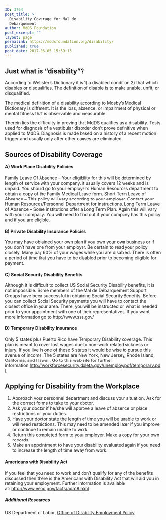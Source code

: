 ```yaml
---
ID: 3764
post_title: >
  Disability Coverage for Mal de
  Débarquement
author: MdDS Foundation
post_excerpt: ""
layout: page
permalink: https://mddsfoundation.org/disability/
published: true
post_date: 2017-06-05 15:59:13
---
```

<h2>Just what is “disability”?</h2>
According to Webster’s Dictionary it is 1) a disabled condition 2) that which disables or disqualifies. The definition of disable is to make unable, unfit, or disqualified.

The medical definition of a disability according to Mosby’s Medical Dictionary is different. It is the loss, absence, or impairment of physical or mental fitness that is observable and measurable.

Therein lies the difficulty in proving that MdDS qualifies as a disability. Tests used for diagnosis of a vestibular disorder don’t prove definitive when applied to MdDS. Diagnosis is made based on a history of a recent motion trigger and usually only after other causes are eliminated.
<h2>Sources of Disability Coverage</h2>
<h4>A) Work Place Disability Policies</h4>
Family Leave Of Absence – Your eligibility for this will be determined by length of service with your company. It usually covers 12 weeks and is unpaid. You should go to your employer’s Human Resources department to obtain a copy of the Family Medical Leave form.
Short Term Leave of Absence – This policy will vary according to your employer. Contact your Human Resources/Personnel Department for instructions.
Long Term Leave of Absence – Some institutions offer a Long Term Plan. Again this will vary with your company. You will need to find out if your company has this policy and if you are eligible.
<h4>B) Private Disability Insurance Policies</h4>
You may have obtained your own plan if you own your own business or if you don’t have one from your employer. Be certain to read your policy closely. Many pay 60% of your wages while you are disabled. There is often a period of time that you have to be disabled prior to becoming eligible for payment.
<h4>C) Social Security Disability Benefits</h4>
Although it is difficult to collect US Social Security Disability benefits, it is not impossible. Some members of the Mal de Débarquement Support Groups have been successful in obtaining Social Security Benefits. Before you can collect Social Security payments you will have to contact the closest office in your area. There, you will be instructed on what is needed prior to your appointment with one of their representatives. If you want more information go to http://www.ssa.gov/
<h4>D) Temporary Disability Insurance</h4>
Only 5 states plus Puerto Rico have Temporary Disability coverage. This plan is meant to cover lost wages due to non-work related sickness or injury. If you live in one of these 5 states it would be wise to pursue this avenue of income. The 5 states are New York, New Jersey, Rhode Island, California, and Hawaii. Go to this web site for further information <a href="http://workforcesecurity.doleta.gov/unemploy/pdf/temporary.pdf">http://workforcesecurity.doleta.gov/unemploy/pdf/temporary.pdf</a>
<h2>Applying for Disability from the Workplace</h2>
<ol>
 	<li>Approach your personnel department and discuss your situation. Ask for the correct forms to take to your doctor.</li>
 	<li>Ask your doctor if he/she will approve a leave of absence or place restrictions on your duties.</li>
 	<li>Have your doctor state the length of time you will be unable to work or will need restrictions. This may need to be amended later if you improve or continue to remain unable to work.</li>
 	<li>Return this completed form to your employer. Make a copy for your own records.</li>
 	<li>Make an appointment to have your disability evaluated again if you need to increase the length of time away from work.</li>
</ol>
<h4>Americans with Disability Act</h4>
If you feel that you need to work and don’t qualify for any of the benefits discussed then there is the Americans with Disability Act that will aid you in retaining your employment. Further information is available at: <a href="http://www.eeoc.gov/facts/ada18.html">http://www.eeoc.gov/facts/ada18.html</a>
<h5>Additional Resources</h5>
US Department of Labor, <a href="https://www.dol.gov/odep/topics/disability.htm">Office of Disability Employment Policy</a>